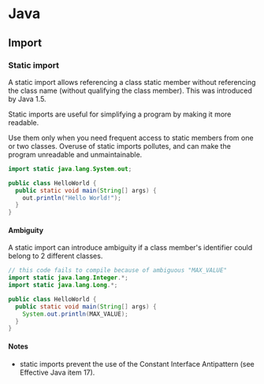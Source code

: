# Java

## Import

### Static import

A static import allows referencing a class static member without referencing the class name (without qualifying the class member). This was introduced by Java 1.5.

Static imports are useful for simplifying a program by making it more readable.

Use them only when you need frequent access to static members from one or two classes. Overuse of static imports pollutes, and can make the program unreadable and unmaintainable.

```java
import static java.lang.System.out;

public class HelloWorld {
  public static void main(String[] args) {
    out.println("Hello World!");
  }
}
```

#### Ambiguity

A static import can introduce ambiguity if a class member's identifier could belong to 2 different classes.

```java
// this code fails to compile because of ambiguous "MAX_VALUE"
import static java.lang.Integer.*;
import static java.lang.Long.*;

public class HelloWorld {
  public static void main(String[] args) {
    System.out.println(MAX_VALUE);
  }
}
```

#### Notes

- static imports prevent the use of the Constant Interface Antipattern (see Effective Java item 17).